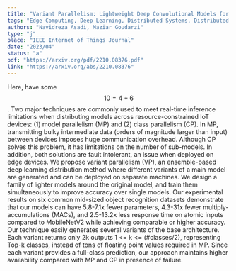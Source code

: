 ```yaml
---
title: "Variant Parallelism: Lightweight Deep Convolutional Models for Distributed Inference on IoT Devices"
tags: "Edge Computing, Deep Learning, Distributed Systems, Distributed Deep Learning, Efficient Deep Learning, Scalable Deep Learning"
authors: "Navidreza Asadi, Maziar Goudarzi"
type: "j"
place: "IEEE Internet of Things Journal"
date: "2023/04"
status: "a"
pdf: "https://arxiv.org/pdf/2210.08376.pdf"
link: "https://arxiv.org/abs/2210.08376"
---
```

Here, have some $$10=4+6$$. Two major techniques are commonly used to meet real-time inference limitations when distributing models across resource-constrained IoT devices: (1) model parallelism (MP) and (2) class parallelism (CP). In MP, transmitting bulky intermediate data (orders of magnitude larger than input) between devices imposes huge communication overhead. Although CP solves this problem, it has limitations on the number of sub-models. In addition, both solutions are fault intolerant, an issue when deployed on edge devices. We propose variant parallelism (VP), an ensemble-based deep learning distribution method where different variants of a main model are generated and can be deployed on separate machines. We design a family of lighter models around the original model, and train them simultaneously to improve accuracy over single models. Our experimental results on six common mid-sized object recognition datasets demonstrate that our models can have 5.8-7.1x fewer parameters, 4.3-31x fewer multiply-accumulations (MACs), and 2.5-13.2x less response time on atomic inputs compared to MobileNetV2 while achieving comparable or higher accuracy. Our technique easily generates several variants of the base architecture. Each variant returns only 2k outputs 1 <= k <= (#classes/2), representing Top-k classes, instead of tons of floating point values required in MP. Since each variant provides a full-class prediction, our approach maintains higher availability compared with MP and CP in presence of failure.